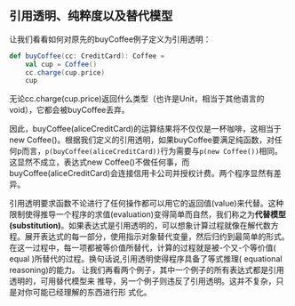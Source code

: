 
## 引用透明、纯粹度以及替代模型

让我们看看如何对原先的buyCoffee例子定义为引用透明：

```scala
def buyCoffee(cc: CreditCard): Coffee =
    val cup = Coffee()
    cc.charge(cup.price)
    cup
```
无论cc.charge(cup.price)返回什么类型（也许是Unit，相当于其他语言的void），它都会被buyCoffee丢弃。   

因此，buyCoffee(aliceCreditCard)的运算结果将不仅仅是一杯咖啡，这相当于new Coffee()。根据我们定义的引用透明，如果buyCoffee要满足纯函数，对任何p而言，`p(buyCoffee(aliceCreditCard))`行为需要与`p(new Coffee())`相同。这显然不成立，表达式new Coffee()不做任何事，而buyCoffee(aliceCreditCard)会连接信用卡公司并授权计费。两个程序显然有差异。    

引用透明要求函数不论进行了任何操作都可以用它的返回值(value)来代替。这种限制使得推导一个程序的求值(evaluation)变得简单而自然，我们称之为**代替模型(substitution)**。如果表达式是引用透明的，可以想象计算过程就像在解代数方程。展开表达式的每一部分，使用指示对象替代变量，然后归约到最简单的形式。在这一过程中，每一项都被等价值所替代，计算的过程就是被-个又-个等价值( equal )所替代的过程。换句话说,引用透明使得程序具备了等式推理( equational reasoning)的能力。
让我们再看两个例子，其中一个例子的所有表达式都是引用透明的，可用替代模型来
推导，另一个例子则违反了引用透明。这并不复杂，只是对你可能已经理解的东西进行形
式化。

